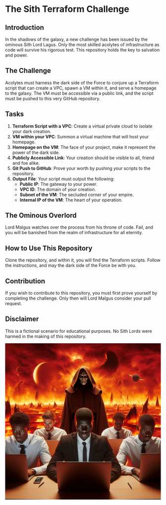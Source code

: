 # The Sith Terraform Challenge

## Introduction
In the shadows of the galaxy, a new challenge has been issued by the ominous Sith Lord Lagus. Only the most skilled acolytes of infrastructure as code will survive his rigorous test. This repository holds the key to salvation and power.

## The Challenge
Acolytes must harness the dark side of the Force to conjure up a Terraform script that can create a VPC, spawn a VM within it, and serve a homepage to the galaxy. The VM must be accessible via a public link, and the script must be pushed to this very GitHub repository.

## Tasks
1. **Terraform Script with a VPC**: Create a virtual private cloud to isolate your dark creation.
2. **VM within your VPC**: Summon a virtual machine that will host your homepage.
3. **Homepage on the VM**: The face of your project, make it represent the power of the dark side.
4. **Publicly Accessible Link**: Your creation should be visible to all, friend and foe alike.
5. **Git Push to GitHub**: Prove your worth by pushing your scripts to the repository.
6. **Output File**: Your script must output the following:
   - **Public IP**: The gateway to your power.
   - **VPC ID**: The domain of your creation.
   - **Subnet of the VM**: The secluded corner of your empire.
   - **Internal IP of the VM**: The heart of your operation.

## The Ominous Overlord
Lord Malgus watches over the process from his throne of code. Fail, and you will be banished from the realm of infrastructure for all eternity.


## How to Use This Repository
Clone the repository, and within it, you will find the Terraform scripts. Follow the instructions, and may the dark side of the Force be with you.

## Contribution
If you wish to contribute to this repository, you must first prove yourself by completing the challenge. Only then will Lord Malgus consider your pull request.

## Disclaimer
This is a fictional scenario for educational purposes. No Sith Lords were harmed in the making of this repository.

![alt text](image.png)